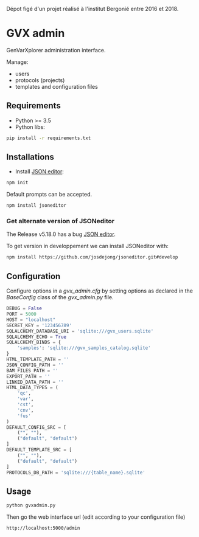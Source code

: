 Dépot figé d'un projet réalisé à l'institut Bergonié entre 2016 et 2018.

# GVX admin

GenVarXplorer administration interface.

Manage:

- users
- protocols (projects)
- templates and configuration files

## Requirements

- Python >= 3.5
- Python libs:

```bash
pip install -r requirements.txt
```

## Installations

- Install [JSON editor](https://github.com/josdejong/jsoneditor):

```bash
npm init
```

Default prompts can be accepted.

```bash
npm install jsoneditor
```

### Get alternate version of JSONeditor

The Release v5.18.0 has a bug [JSON editor](https://github.com/josdejong/jsoneditor/issues/544).

To get version in developpement we can install JSONeditor with:

```bash
npm install https://github.com/josdejong/jsoneditor.git#develop
```

## Configuration

Configure options in a *gvx_admin.cfg* by setting options as declared in the *BaseConfig* class of the *gvx_admin.py* file.

```python
DEBUG = False
PORT = 5000
HOST = "localhost"
SECRET_KEY = '123456789'
SQLALCHEMY_DATABASE_URI = 'sqlite:///gvx_users.sqlite'
SQLALCHEMY_ECHO = True
SQLALCHEMY_BINDS = {
    'samples': 'sqlite:///gvx_samples_catalog.sqlite'
}
HTML_TEMPLATE_PATH = ''
JSON_CONFIG_PATH = ''
BAM_FILES_PATH = ''
EXPORT_PATH = ''
LINKED_DATA_PATH = ''
HTML_DATA_TYPES = (
    'qc',
    'var',
    'cst',
    'cnv',
    'fus'
)
DEFAULT_CONFIG_SRC = [
    ("", ""),
    ("default", "default")
]
DEFAULT_TEMPLATE_SRC = [
    ("", ""),
    ("default", "default")
]
PROTOCOLS_DB_PATH = 'sqlite:///{table_name}.sqlite'
```

## Usage

```bash
python gvxadmin.py
```

Then go the web interface url (edit according to your configuration file)

    http://localhost:5000/admin


